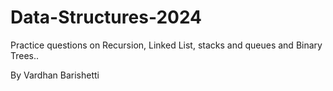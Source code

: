 # Data-Structures-2024
Practice questions on Recursion, Linked List, stacks and queues and Binary Trees..

By Vardhan Barishetti

